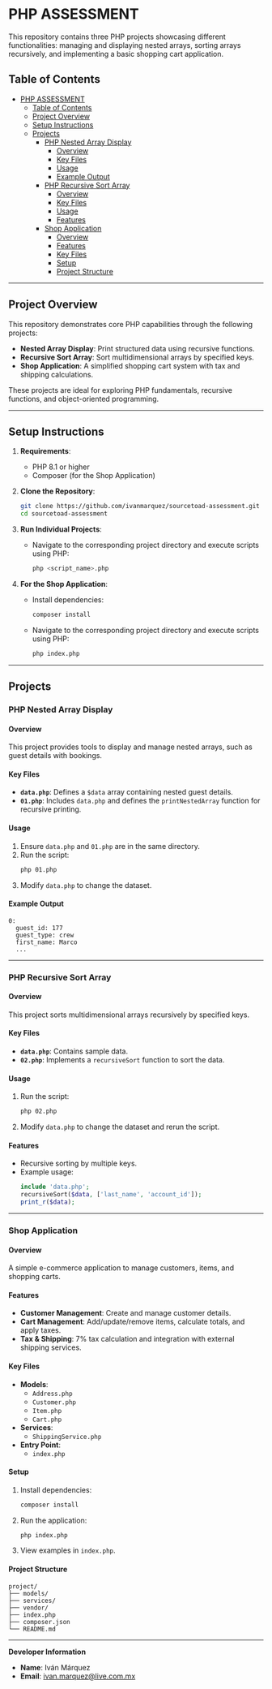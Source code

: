 
# PHP ASSESSMENT

This repository contains three PHP projects showcasing different functionalities: managing and displaying nested arrays, sorting arrays recursively, and implementing a basic shopping cart application.

## Table of Contents

- [PHP ASSESSMENT](#php-assessment)
  - [Table of Contents](#table-of-contents)
  - [Project Overview](#project-overview)
  - [Setup Instructions](#setup-instructions)
  - [Projects](#projects)
    - [PHP Nested Array Display](#php-nested-array-display)
      - [Overview](#overview)
      - [Key Files](#key-files)
      - [Usage](#usage)
      - [Example Output](#example-output)
    - [PHP Recursive Sort Array](#php-recursive-sort-array)
      - [Overview](#overview-1)
      - [Key Files](#key-files-1)
      - [Usage](#usage-1)
      - [Features](#features)
    - [Shop Application](#shop-application)
      - [Overview](#overview-2)
      - [Features](#features-1)
      - [Key Files](#key-files-2)
      - [Setup](#setup)
      - [Project Structure](#project-structure)

---

## Project Overview

This repository demonstrates core PHP capabilities through the following projects:

- **Nested Array Display**: Print structured data using recursive functions.
- **Recursive Sort Array**: Sort multidimensional arrays by specified keys.
- **Shop Application**: A simplified shopping cart system with tax and shipping calculations.

These projects are ideal for exploring PHP fundamentals, recursive functions, and object-oriented programming.

---

## Setup Instructions

1. **Requirements**:
   - PHP 8.1 or higher
   - Composer (for the Shop Application)

2. **Clone the Repository**:
   ```bash
   git clone https://github.com/ivanmarquez/sourcetoad-assessment.git
   cd sourcetoad-assessment
   ```

3. **Run Individual Projects**:
   - Navigate to the corresponding project directory and execute scripts using PHP:
     ```bash
     php <script_name>.php
     ```

4. **For the Shop Application**:
   - Install dependencies:
     ```bash
     composer install
     ```
   - Navigate to the corresponding project directory and execute scripts using PHP:
     ```bash
     php index.php

---

## Projects

### PHP Nested Array Display

#### Overview
This project provides tools to display and manage nested arrays, such as guest details with bookings.

#### Key Files
- **`data.php`**: Defines a `$data` array containing nested guest details.
- **`01.php`**: Includes `data.php` and defines the `printNestedArray` function for recursive printing.

#### Usage
1. Ensure `data.php` and `01.php` are in the same directory.
2. Run the script:
   ```bash
   php 01.php
   ```
3. Modify `data.php` to change the dataset.

#### Example Output
```plaintext
0:
  guest_id: 177
  guest_type: crew
  first_name: Marco
  ...
```

---

### PHP Recursive Sort Array

#### Overview
This project sorts multidimensional arrays recursively by specified keys.

#### Key Files
- **`data.php`**: Contains sample data.
- **`02.php`**: Implements a `recursiveSort` function to sort the data.

#### Usage
1. Run the script:
   ```bash
   php 02.php
   ```
2. Modify `data.php` to change the dataset and rerun the script.

#### Features
- Recursive sorting by multiple keys.
- Example usage:
   ```php
   include 'data.php';
   recursiveSort($data, ['last_name', 'account_id']);
   print_r($data);
   ```

---

### Shop Application

#### Overview
A simple e-commerce application to manage customers, items, and shopping carts.

#### Features
- **Customer Management**: Create and manage customer details.
- **Cart Management**: Add/update/remove items, calculate totals, and apply taxes.
- **Tax & Shipping**: 7% tax calculation and integration with external shipping services.

#### Key Files
- **Models**:
  - `Address.php`
  - `Customer.php`
  - `Item.php`
  - `Cart.php`
- **Services**:
  - `ShippingService.php`
- **Entry Point**:
  - `index.php`

#### Setup
1. Install dependencies:
   ```bash
   composer install
   ```
2. Run the application:
   ```bash
   php index.php
   ```
3. View examples in `index.php`.

#### Project Structure
```plaintext
project/
├── models/
├── services/
├── vendor/
├── index.php
├── composer.json
└── README.md
```

---

**Developer Information**
- **Name**: Iván Márquez
- **Email**: [ivan.marquez@live.com.mx](mailto:ivan.marquez@live.com.mx)
